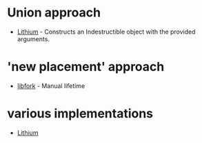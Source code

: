 # Union approach
* [Lithium](https://github.com/ElementAstro/Lithium/blob/master/src/atom/type/indestructible.hpp) -  Constructs an Indestructible object with the provided arguments.

# 'new placement' approach
* [libfork](https://github.com/ConorWilliams/libfork/blob/main/include/libfork/core/impl/manual_lifetime.hpp) - Manual lifetime

# various implementations
* [Lithium](https://github.com/ElementAstro/Lithium/blob/master/src/atom/type/indestructible.hpp)
